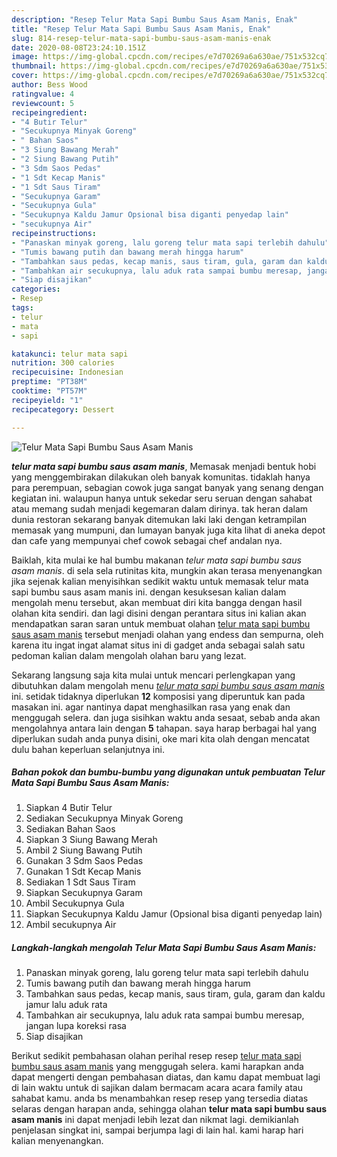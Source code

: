 ```yaml
---
description: "Resep Telur Mata Sapi Bumbu Saus Asam Manis, Enak"
title: "Resep Telur Mata Sapi Bumbu Saus Asam Manis, Enak"
slug: 814-resep-telur-mata-sapi-bumbu-saus-asam-manis-enak
date: 2020-08-08T23:24:10.151Z
image: https://img-global.cpcdn.com/recipes/e7d70269a6a630ae/751x532cq70/telur-mata-sapi-bumbu-saus-asam-manis-foto-resep-utama.jpg
thumbnail: https://img-global.cpcdn.com/recipes/e7d70269a6a630ae/751x532cq70/telur-mata-sapi-bumbu-saus-asam-manis-foto-resep-utama.jpg
cover: https://img-global.cpcdn.com/recipes/e7d70269a6a630ae/751x532cq70/telur-mata-sapi-bumbu-saus-asam-manis-foto-resep-utama.jpg
author: Bess Wood
ratingvalue: 4
reviewcount: 5
recipeingredient:
- "4 Butir Telur"
- "Secukupnya Minyak Goreng"
- " Bahan Saos"
- "3 Siung Bawang Merah"
- "2 Siung Bawang Putih"
- "3 Sdm Saos Pedas"
- "1 Sdt Kecap Manis"
- "1 Sdt Saus Tiram"
- "Secukupnya Garam"
- "Secukupnya Gula"
- "Secukupnya Kaldu Jamur Opsional bisa diganti penyedap lain"
- "secukupnya Air"
recipeinstructions:
- "Panaskan minyak goreng, lalu goreng telur mata sapi terlebih dahulu"
- "Tumis bawang putih dan bawang merah hingga harum"
- "Tambahkan saus pedas, kecap manis, saus tiram, gula, garam dan kaldu jamur lalu aduk rata"
- "Tambahkan air secukupnya, lalu aduk rata sampai bumbu meresap, jangan lupa koreksi rasa"
- "Siap disajikan"
categories:
- Resep
tags:
- telur
- mata
- sapi

katakunci: telur mata sapi 
nutrition: 300 calories
recipecuisine: Indonesian
preptime: "PT38M"
cooktime: "PT57M"
recipeyield: "1"
recipecategory: Dessert

---
```



![Telur Mata Sapi Bumbu Saus Asam Manis](https://img-global.cpcdn.com/recipes/e7d70269a6a630ae/751x532cq70/telur-mata-sapi-bumbu-saus-asam-manis-foto-resep-utama.jpg)

<b><i>telur mata sapi bumbu saus asam manis</i></b>, Memasak menjadi bentuk hobi yang menggembirakan dilakukan oleh banyak komunitas. tidaklah hanya para perempuan, sebagian cowok juga sangat banyak yang senang dengan kegiatan ini. walaupun hanya untuk sekedar seru seruan dengan sahabat atau memang sudah menjadi kegemaran dalam dirinya. tak heran dalam dunia restoran sekarang banyak ditemukan laki laki dengan ketrampilan memasak yang mumpuni, dan lumayan banyak juga kita lihat di aneka depot dan cafe yang mempunyai chef cowok sebagai chef andalan nya.



Baiklah, kita mulai ke hal bumbu makanan <i>telur mata sapi bumbu saus asam manis</i>. di sela sela rutinitas kita, mungkin akan terasa menyenangkan jika sejenak kalian menyisihkan sedikit waktu untuk memasak telur mata sapi bumbu saus asam manis ini. dengan kesuksesan kalian dalam mengolah menu tersebut, akan membuat diri kita bangga dengan hasil olahan kita sendiri. dan lagi disini dengan perantara situs ini kalian akan mendapatkan saran saran untuk membuat olahan <u>telur mata sapi bumbu saus asam manis</u> tersebut menjadi olahan yang endess dan sempurna, oleh karena itu ingat ingat alamat situs ini di gadget anda sebagai salah satu pedoman kalian dalam mengolah olahan baru yang lezat.


Sekarang langsung saja kita mulai untuk mencari perlengkapan yang dibutuhkan dalam mengolah menu <u><i>telur mata sapi bumbu saus asam manis</i></u> ini. setidak tidaknya diperlukan <b>12</b> komposisi yang diperuntuk kan pada masakan ini. agar nantinya dapat menghasilkan rasa yang enak dan menggugah selera. dan juga sisihkan waktu anda sesaat, sebab anda akan mengolahnya antara lain dengan <b>5</b> tahapan. saya harap berbagai hal yang diperlukan sudah anda punya disini, oke mari kita olah dengan mencatat dulu bahan keperluan selanjutnya ini.

<!--inarticleads1-->

##### Bahan pokok dan bumbu-bumbu yang digunakan untuk pembuatan Telur Mata Sapi Bumbu Saus Asam Manis:

1. Siapkan 4 Butir Telur
1. Sediakan Secukupnya Minyak Goreng
1. Sediakan  Bahan Saos
1. Siapkan 3 Siung Bawang Merah
1. Ambil 2 Siung Bawang Putih
1. Gunakan 3 Sdm Saos Pedas
1. Gunakan 1 Sdt Kecap Manis
1. Sediakan 1 Sdt Saus Tiram
1. Siapkan Secukupnya Garam
1. Ambil Secukupnya Gula
1. Siapkan Secukupnya Kaldu Jamur (Opsional bisa diganti penyedap lain)
1. Ambil secukupnya Air




<!--inarticleads2-->

##### Langkah-langkah mengolah Telur Mata Sapi Bumbu Saus Asam Manis:

1. Panaskan minyak goreng, lalu goreng telur mata sapi terlebih dahulu
1. Tumis bawang putih dan bawang merah hingga harum
1. Tambahkan saus pedas, kecap manis, saus tiram, gula, garam dan kaldu jamur lalu aduk rata
1. Tambahkan air secukupnya, lalu aduk rata sampai bumbu meresap, jangan lupa koreksi rasa
1. Siap disajikan




Berikut sedikit pembahasan olahan perihal resep resep <u>telur mata sapi bumbu saus asam manis</u> yang menggugah selera. kami harapkan anda dapat mengerti dengan pembahasan diatas, dan kamu dapat membuat lagi di lain waktu untuk di sajikan dalam bermacam acara acara family atau sahabat kamu. anda bs menambahkan resep resep yang tersedia diatas selaras dengan harapan anda, sehingga olahan <b>telur mata sapi bumbu saus asam manis</b> ini dapat menjadi lebih lezat dan nikmat lagi. demikianlah penjelasan singkat ini, sampai berjumpa lagi di lain hal. kami harap hari kalian menyenangkan.
